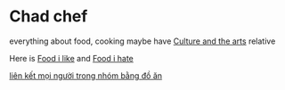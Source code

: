 # Chad chef

everything about food, cooking maybe have [Culture and the arts](Culture%20and%20the%20arts.md) relative 

Here is [Food i like](Food%20i%20like.md) and [Food i hate](Food%20i%20hate.md)

[liên kết mọi người trong nhóm bằng đồ ăn](liên%20kết%20mọi%20người%20trong%20nhóm%20bằng%20đồ%20ăn.md)